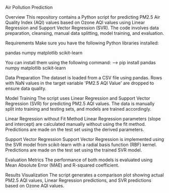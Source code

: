 Air Pollution Prediction 

Overview
This repository contains a Python script for predicting PM2.5 Air Quality Index (AQI) values based on Ozone AQI values using Linear Regression and Support Vector Regression (SVR). The code involves data preparation, cleansing, manual data splitting, model training, and evaluation.

Requirements
Make sure you have the following Python libraries installed:

pandas
numpy
matplotlib
scikit-learn


You can install them using the following command:
  --> pip install pandas numpy matplotlib scikit-learn

Data Preparation
  The dataset is loaded from a CSV file using pandas. Rows with NaN values in the target variable 'PM2.5 AQI Value' are dropped to ensure data quality.

Model Training
  The script uses Linear Regression and Support Vector Regression (SVR) for predicting PM2.5 AQI values. The data is manually split into training and testing sets, and models are trained accordingly.

Linear Regression without Fit Method
Linear Regression parameters (slope and intercept) are calculated manually without using the fit method. Predictions are made on the test set using the derived parameters.

Support Vector Regression
Support Vector Regression is implemented using the SVR model from scikit-learn with a radial basis function (RBF) kernel. Predictions are made on the test set using the trained SVR model.

Evaluation Metrics
The performance of both models is evaluated using Mean Absolute Error (MAE) and R-squared coefficient.

Results Visualization
The script generates a comparison plot showing actual PM2.5 AQI values, Linear Regression predictions, and SVR predictions based on Ozone AQI values.

